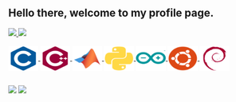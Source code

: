 ## Hello there, welcome to my profile page.

<div>
  <a href="https://github.com/Antonio-Bassi">
  <img height="180em" src="https://github-readme-stats.vercel.app/api?username=Antonio-Bassi&show_icons=true&theme=tokyonight&include_all_commits=true&count_private=true"/>
  <img height="180em" src="https://github-readme-stats.vercel.app/api/top-langs/?username=Antonio-Bassi&layout=compact&langs_count=16&theme=tokyonight"/>
</div>
  
<div style="display: inline_block"><br>
  <img align="center" alt="Plain C" height="50" width="60" src="https://github.com/devicons/devicon/blob/master/icons/c/c-plain.svg">
  <img align="center" alt="cplusplus" height="50" width="60" src="https://github.com/devicons/devicon/blob/master/icons/cplusplus/cplusplus-plain.svg">
  <img align="center" alt="cplusplus" height="50" width="60" src="https://github.com/devicons/devicon/blob/master/icons/matlab/matlab-original.svg">
  <img align="center" alt="cplusplus" height="50" width="60" src="https://github.com/devicons/devicon/blob/master/icons/python/python-plain.svg">
  <img align="center" alt="cplusplus" height="50" width="60" src="https://github.com/devicons/devicon/blob/master/icons/arduino/arduino-original.svg">
  <img align="center" alt="cplusplus" height="50" width="60" src="https://github.com/devicons/devicon/blob/master/icons/ubuntu/ubuntu-plain.svg">
  <img align="center" alt="cplusplus" height="50" width="60" src="https://github.com/devicons/devicon/blob/master/icons/debian/debian-plain.svg">
</div>

##
	
<div>
<a href="https://www.linkedin.com/in/antoniovgbassi" target="_blank"><img src="https://img.shields.io/badge/LinkedIn-0077B5?style=for-the-badge&logo=linkedin&logoColor=white" target="_blank"></a>
<a href="mailto:antoniovitor.gb@gmail.com"><img src="https://img.shields.io/badge/Gmail-D14836?style=for-the-badge&logo=gmail&logoColor=white" target="_blank"></a>
</div>
  
  

